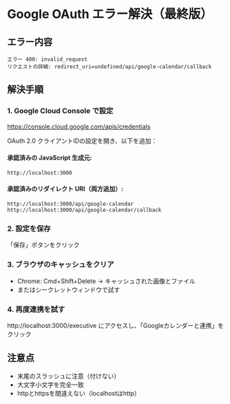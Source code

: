 # Google OAuth エラー解決（最終版）

## エラー内容
```
エラー 400: invalid_request
リクエストの詳細: redirect_uri=undefined/api/google-calendar/callback
```

## 解決手順

### 1. Google Cloud Console で設定
https://console.cloud.google.com/apis/credentials

OAuth 2.0 クライアントIDの設定を開き、以下を追加：

#### 承認済みの JavaScript 生成元:
```
http://localhost:3000
```

#### 承認済みのリダイレクト URI（両方追加）:
```
http://localhost:3000/api/google-calendar
http://localhost:3000/api/google-calendar/callback
```

### 2. 設定を保存

「保存」ボタンをクリック

### 3. ブラウザのキャッシュをクリア

- Chrome: Cmd+Shift+Delete → キャッシュされた画像とファイル
- またはシークレットウィンドウで試す

### 4. 再度連携を試す

http://localhost:3000/executive にアクセスし、「Googleカレンダーと連携」をクリック

## 注意点

- 末尾のスラッシュに注意（付けない）
- 大文字小文字を完全一致
- httpとhttpsを間違えない（localhostはhttp）